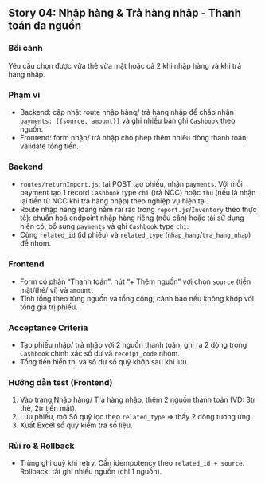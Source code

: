## Story 04: Nhập hàng & Trả hàng nhập - Thanh toán đa nguồn

### Bối cảnh
Yêu cầu chọn được vừa thẻ vừa mặt hoặc cả 2 khi nhập hàng và khi trả hàng nhập.

### Phạm vi
- Backend: cập nhật route nhập hàng/ trả hàng nhập để chấp nhận `payments: [{source, amount}]` và ghi nhiều bản ghi `Cashbook` theo nguồn.
- Frontend: form nhập/ trả nhập cho phép thêm nhiều dòng thanh toán; validate tổng tiền.

### Backend
- `routes/returnImport.js`: tại POST tạo phiếu, nhận `payments`. Với mỗi payment tạo 1 record `Cashbook` type `chi` (trả NCC) hoặc `thu` (nếu là nhận lại tiền từ NCC khi trả hàng nhập) theo nghiệp vụ hiện tại.
- Route nhập hàng (đang nằm rải rác trong `report.js`/`Inventory` theo thực tế): chuẩn hoá endpoint nhập hàng riêng (nếu cần) hoặc tái sử dụng hiện có, bổ sung `payments` và ghi `Cashbook` type `chi`.
- Cùng `related_id` (id phiếu) và `related_type` (`nhap_hang`/`tra_hang_nhap`) để nhóm.

### Frontend
- Form có phần “Thanh toán”: nút “+ Thêm nguồn” với chọn `source` (tiền mặt/thẻ/ ví) và `amount`.
- Tính tổng theo từng nguồn và tổng cộng; cảnh báo nếu không khớp với tổng giá trị phiếu.

### Acceptance Criteria
- Tạo phiếu nhập/ trả nhập với 2 nguồn thanh toán, ghi ra 2 dòng trong `Cashbook` chính xác số dư và `receipt_code` nhóm.
- Tổng tiền hiển thị và số dư sổ quỹ khớp sau khi lưu.

### Hướng dẫn test (Frontend)
1) Vào trang Nhập hàng/ Trả hàng nhập, thêm 2 nguồn thanh toán (VD: 3tr thẻ, 2tr tiền mặt).
2) Lưu phiếu, mở Sổ quỹ lọc theo `related_type` => thấy 2 dòng tương ứng.
3) Xuất Excel sổ quỹ kiểm tra số liệu.

### Rủi ro & Rollback
- Trùng ghi quỹ khi retry. Cần idempotency theo `related_id + source`. Rollback: tắt ghi nhiều nguồn (chỉ 1 nguồn).


